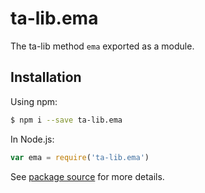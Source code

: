 # ta-lib.ema

The ta-lib method `ema` exported as a module.

## Installation

Using npm:
```bash
$ npm i --save ta-lib.ema
```

In Node.js:
```js
var ema = require('ta-lib.ema')
```

See [package source](https://github.com/WaiSiuKei/ta-lib/tree/master/ta-lib.ema) for more details.
